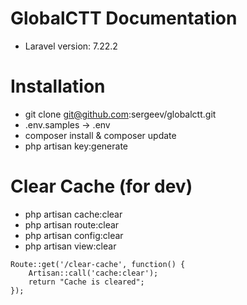 # GlobalCTT Documentation

* Laravel version: 7.22.2

# Installation 

* git clone git@github.com:sergeev/globalctt.git
* .env.samples -> .env
* composer install & composer update
* php artisan key:generate

# Clear Cache (for dev)

* php artisan cache:clear
* php artisan route:clear
* php artisan config:clear
* php artisan view:clear

```
Route::get('/clear-cache', function() {
    Artisan::call('cache:clear');
    return "Cache is cleared";
});
```